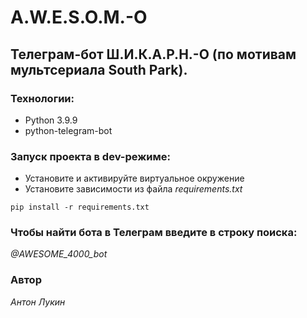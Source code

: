 # A.W.E.S.O.M.-O

## Телеграм-бот Ш.И.К.А.Р.Н.-О (по мотивам мультсериала South Park).

### Технологии:

- Python 3.9.9
- python-telegram-bot

### Запуск проекта в dev-режиме:

- Установите и активируйте виртуальное окружение
- Установите зависимости из файла _requirements.txt_

```
pip install -r requirements.txt
```
### Чтобы найти бота в Телеграм введите в строку поиска:
*@AWESOME_4000_bot*

### Автор

_Антон Лукин_

